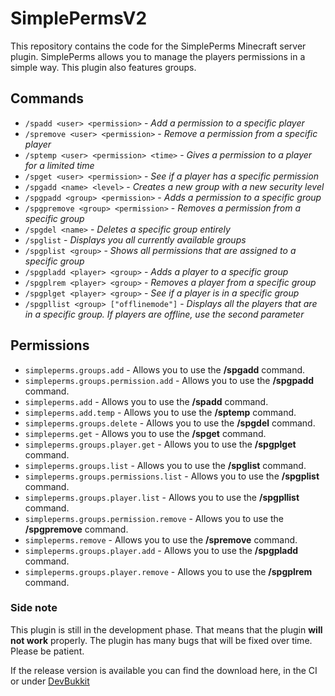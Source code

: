 # SimplePermsV2

This repository contains the code for the SimplePerms Minecraft server
plugin. SimplePerms allows you to manage the players permissions in a simple way.
This plugin also features groups.

## Commands
* `/spadd <user> <permission>` - *Add a permission to a specific player*
* `/spremove <user> <permission>` - *Remove a permission from a specific player*
* `/sptemp <user> <permission> <time>` - *Gives a permission to a player for a limited time*
* `/spget <user> <permission>` - *See if a player has a specific permission*
* `/spgadd <name> <level>` - *Creates a new group with a new security level*
* `/spgpadd <group> <permission>` - *Adds a permission to a specific group*
* `/spgpremove <group> <permission>` - *Removes a permission from a specific group*
* `/spgdel <name>` - *Deletes a specific group entirely*
* `/spglist` - *Displays you all currently available groups*
* `/spgplist <group>` - *Shows all permissions that are assigned to a specific group*
* `/spgpladd <player> <group>` - *Adds a player to a specific group*
* `/spgplrem <player> <group>` - *Removes a player from a specific group*
* `/spgplget <player> <group>` - *See if a player is in a specific group*
* `/spgpllist <group> ["offlinemode"]` - *Displays all the players that are in a specific group. If players are offline, use the second parameter*

## Permissions
* `simpleperms.groups.add` - Allows you to use the **/spgadd** command.
* `simpleperms.groups.permission.add` - Allows you to use the **/spgpadd** command.
* `simpleperms.add` - Allows you to use the **/spadd** command.
* `simpleperms.add.temp` - Allows you to use the **/sptemp** command.
* `simpleperms.groups.delete` - Allows you to use the **/spgdel** command.
* `simpleperms.get` - Allows you to use the **/spget** command.
* `simpleperms.groups.player.get` - Allows you to use the **/spgplget** command.
* `simpleperms.groups.list` - Allows you to use the **/spglist** command.
* `simpleperms.groups.permissions.list` - Allows you to use the **/spgplist** command.
* `simpleperms.groups.player.list` - Allows you to use the **/spgpllist** command.
* `simpleperms.groups.permission.remove` - Allows you to use the **/spgpremove** command.
* `simpleperms.remove` - Allows you to use the **/spremove** command.
* `simpleperms.groups.player.add` - Allows you to use the **/spgpladd** command.
* `simpleperms.groups.player.remove` - Allows you to use the **/spgplrem** command.

### Side note
This plugin is still in the development phase. That means that the plugin **will not work** properly.
The plugin has many bugs that will be fixed over time. Please be patient.

If the release version is available you can find the download here, in the CI or under [DevBukkit](http://bukkit.asmax.me/)
